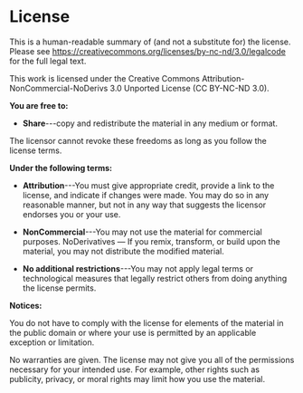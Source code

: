 # License

This is a human-readable summary of (and not a substitute for) the license.
Please see <https://creativecommons.org/licenses/by-nc-nd/3.0/legalcode>
for the full legal text.

This work is licensed under the Creative Commons
Attribution-NonCommercial-NoDerivs 3.0 Unported License (CC BY-NC-ND 3.0).

**You are free to:**

- **Share**---copy and redistribute the material in any medium or format.

The licensor cannot revoke these freedoms as long as you follow the license terms.

**Under the following terms:**

- **Attribution**---You must give appropriate credit, provide a link to the
  license, and indicate if changes were made. You may do so in any reasonable
  manner, but not in any way that suggests the licensor endorses you or your
  use.

- **NonCommercial**---You may not use the material for commercial purposes.
   NoDerivatives — If you remix, transform, or build upon the material, you may
   not distribute the modified material.

- **No additional restrictions**---You may not apply legal terms or
  technological measures that legally restrict others from doing
  anything the license permits.

**Notices:**

You do not have to comply with the license for elements of the material in the
public domain or where your use is permitted by an applicable exception or
limitation.

No warranties are given. The license may not give you all of the permissions
necessary for your intended use. For example, other rights such as publicity,
privacy, or moral rights may limit how you use the material.
